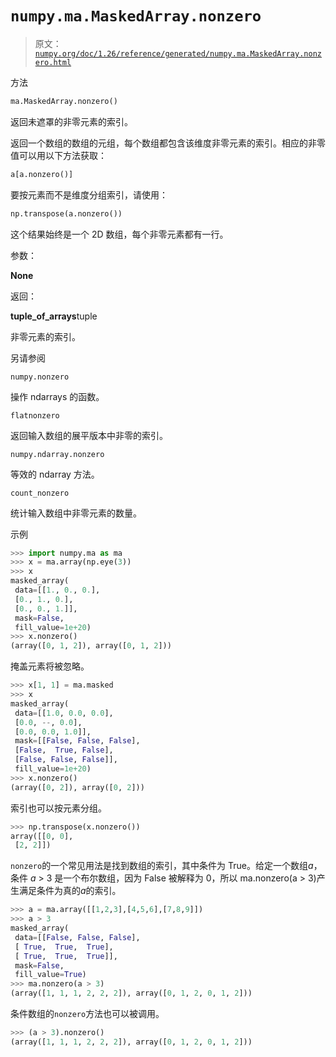 # `numpy.ma.MaskedArray.nonzero`

> 原文：[`numpy.org/doc/1.26/reference/generated/numpy.ma.MaskedArray.nonzero.html`](https://numpy.org/doc/1.26/reference/generated/numpy.ma.MaskedArray.nonzero.html)

方法

```py
ma.MaskedArray.nonzero()
```

返回未遮罩的非零元素的索引。

返回一个数组的数组的元组，每个数组都包含该维度非零元素的索引。相应的非零值可以用以下方法获取：

```py
a[a.nonzero()] 
```

要按元素而不是维度分组索引，请使用：

```py
np.transpose(a.nonzero()) 
```

这个结果始终是一个 2D 数组，每个非零元素都有一行。

参数：

**None**

返回：

**tuple_of_arrays**tuple

非零元素的索引。

另请参阅

`numpy.nonzero`

操作 ndarrays 的函数。

`flatnonzero`

返回输入数组的展平版本中非零的索引。

`numpy.ndarray.nonzero`

等效的 ndarray 方法。

`count_nonzero`

统计输入数组中非零元素的数量。

示例

```py
>>> import numpy.ma as ma
>>> x = ma.array(np.eye(3))
>>> x
masked_array(
 data=[[1., 0., 0.],
 [0., 1., 0.],
 [0., 0., 1.]],
 mask=False,
 fill_value=1e+20)
>>> x.nonzero()
(array([0, 1, 2]), array([0, 1, 2])) 
```

掩盖元素将被忽略。

```py
>>> x[1, 1] = ma.masked
>>> x
masked_array(
 data=[[1.0, 0.0, 0.0],
 [0.0, --, 0.0],
 [0.0, 0.0, 1.0]],
 mask=[[False, False, False],
 [False,  True, False],
 [False, False, False]],
 fill_value=1e+20)
>>> x.nonzero()
(array([0, 2]), array([0, 2])) 
```

索引也可以按元素分组。

```py
>>> np.transpose(x.nonzero())
array([[0, 0],
 [2, 2]]) 
```

`nonzero`的一个常见用法是找到数组的索引，其中条件为 True。给定一个数组*a*，条件 *a* > 3 是一个布尔数组，因为 False 被解释为 0，所以 ma.nonzero(a > 3)产生满足条件为真的*a*的索引。

```py
>>> a = ma.array([[1,2,3],[4,5,6],[7,8,9]])
>>> a > 3
masked_array(
 data=[[False, False, False],
 [ True,  True,  True],
 [ True,  True,  True]],
 mask=False,
 fill_value=True)
>>> ma.nonzero(a > 3)
(array([1, 1, 1, 2, 2, 2]), array([0, 1, 2, 0, 1, 2])) 
```

条件数组的`nonzero`方法也可以被调用。

```py
>>> (a > 3).nonzero()
(array([1, 1, 1, 2, 2, 2]), array([0, 1, 2, 0, 1, 2])) 
```
